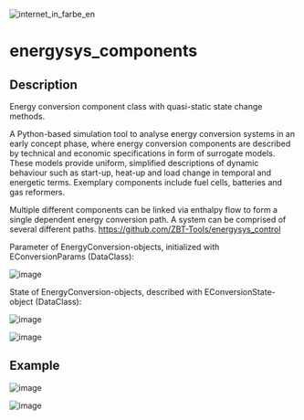
![internet_in_farbe_en](https://github.com/ZBT-Tools/energysys_components/assets/94350939/8c4fa2ea-d182-44e0-a0e2-26d226177063)

# energysys_components

## Description
Energy conversion component class with quasi-static state change methods.

A Python-based simulation tool to analyse energy conversion systems in an early concept phase, where energy conversion components are described by technical and economic specifications in form of surrogate models. These models provide uniform, simplified descriptions of dynamic behaviour such as start-up, heat-up and load change in temporal and energetic terms. Exemplary components include fuel cells, batteries and gas reformers. 

Multiple different components can be linked via enthalpy flow to form a single dependent energy conversion path. A system can be comprised of several different paths.
https://github.com/ZBT-Tools/energysys_control


Parameter of EnergyConversion-objects, initialized with EConversionParams (DataClass):

![image](https://github.com/ZBT-Tools/energysys_components/assets/94350939/ba2d3632-601c-44ab-ae52-55afa8a59e73)


State of EnergyConversion-objects, described with EConversionState-object (DataClass):

![image](https://github.com/ZBT-Tools/energysys_components/assets/94350939/8935b8e7-9422-4764-add9-84a66f217b6c)


![image](https://github.com/ZBT-Tools/energysys_components/assets/94350939/42a7fe7a-4aef-4df6-8b4d-f8af7aa51c4f)



## Example 

![image](https://github.com/ZBT-Tools/energysys_components/assets/94350939/4dac6e90-344b-4f3d-aa67-7cf2a9963733)

![image](https://github.com/ZBT-Tools/energysys_components/assets/94350939/403d5eee-5da4-4c14-bd27-46b8c0b7b5de)
